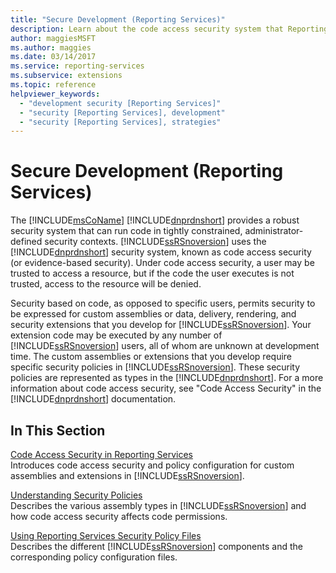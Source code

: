 ```yaml
---
title: "Secure Development (Reporting Services)"
description: Learn about the code access security system that Reporting Services uses, which runs code in tightly constrained, administrator-defined security contexts.
author: maggiesMSFT
ms.author: maggies
ms.date: 03/14/2017
ms.service: reporting-services
ms.subservice: extensions
ms.topic: reference
helpviewer_keywords:
  - "development security [Reporting Services]"
  - "security [Reporting Services], development"
  - "security [Reporting Services], strategies"
---
```

# Secure Development (Reporting Services)
  The [!INCLUDE[msCoName](../../../includes/msconame-md.md)] [!INCLUDE[dnprdnshort](../../../includes/dnprdnshort-md.md)] provides a robust security system that can run code in tightly constrained, administrator-defined security contexts. [!INCLUDE[ssRSnoversion](../../../includes/ssrsnoversion-md.md)] uses the [!INCLUDE[dnprdnshort](../../../includes/dnprdnshort-md.md)] security system, known as code access security (or evidence-based security). Under code access security, a user may be trusted to access a resource, but if the code the user executes is not trusted, access to the resource will be denied.  
  
 Security based on code, as opposed to specific users, permits security to be expressed for custom assemblies or data, delivery, rendering, and security extensions that you develop for [!INCLUDE[ssRSnoversion](../../../includes/ssrsnoversion-md.md)]. Your extension code may be executed by any number of [!INCLUDE[ssRSnoversion](../../../includes/ssrsnoversion-md.md)] users, all of whom are unknown at development time. The custom assemblies or extensions that you develop require specific security policies in [!INCLUDE[ssRSnoversion](../../../includes/ssrsnoversion-md.md)]. These security policies are represented as types in the [!INCLUDE[dnprdnshort](../../../includes/dnprdnshort-md.md)]. For a more information about code access security, see "Code Access Security" in the [!INCLUDE[dnprdnshort](../../../includes/dnprdnshort-md.md)] documentation.  
  
## In This Section  
 [Code Access Security in Reporting Services](../../../reporting-services/extensions/secure-development/code-access-security-in-reporting-services.md)  
 Introduces code access security and policy configuration for custom assemblies and extensions in [!INCLUDE[ssRSnoversion](../../../includes/ssrsnoversion-md.md)].  
  
 [Understanding Security Policies](../../../reporting-services/extensions/secure-development/understanding-security-policies.md)  
 Describes the various assembly types in [!INCLUDE[ssRSnoversion](../../../includes/ssrsnoversion-md.md)] and how code access security affects code permissions.  
  
 [Using Reporting Services Security Policy Files](../../../reporting-services/extensions/secure-development/using-reporting-services-security-policy-files.md)  
 Describes the different [!INCLUDE[ssRSnoversion](../../../includes/ssrsnoversion-md.md)] components and the corresponding policy configuration files.  
  
  
